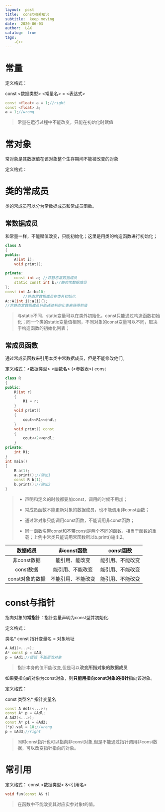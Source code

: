 ```yaml
---
layout:  post
title:  const相关知识
subtitle:  keep moving
date:  2020-06-03
author:  L&X
catalog:  true
tags:
    -C++
---
```


# 常量

定义格式：

const <数据类型> <常量名> = <表达式>

```c++
const <float> a = 1;//right
const <float> a;
a = 1;//wrong
```

> 常量在运行过程中不能改变，只能在初始化时赋值

# 常对象

常对象是其数据值在该对象整个生存期间不能被改变的对象

定义格式：

# 类的常成员

类的常成员可以分为常数据成员和常成员函数。

## 常数据成员

和常量一样，不能赋值改变，只能初始化；这里是用类的构造函数进行初始化；

```c++
class A
{
public:
    A(int i);
    void print();
    
private:
    const int a; //非静态常数据成员
    static const int b;//静态常数据成员
};
const int A::b=10;
        //静态常数据成员在类外初始化
A::A(int i):a(i){};
//非静态常数据成员只能通过初始化表来获得初值
```

> 与static不同，static变量可以在类外初始化，const只能通过构造函数初始化；同一个类的static变量值相同，不同对象的const变量可以不同，取决于构造函数的初始化列表；

## 常成员函数

通过常成员函数来引用本类中常数据成员，但是不能修改他们。

定义格式：<数据类型> <函数名> (<参数表>) const

```c++
class R
{
public:
	R(int r)
    {
        R1 = r;
    }
    void print()
    {
        cout<<R1<<endl;
    }
    void print() const
    {
        cout<<2<<endl;
    }
private:
    int R1;
}
int main()
{
    R a(1);
    a.print();//输出1
    const R b(1);
    b.print();//输出2
}
```



> * 声明和定义的时候都要加const，调用的时候不用加；
>
> * 常成员函数不能更新对象的数据成员，也不能调用非const函数；
> * 通过常对象只能调用const函数，不能调用非const函数；
> * 同一函数名带const和不带const是两个不同的函数，相当于函数的重载；上例中常类只能调用常函数所以b.print()输出2。

|    数据成员     |    非const函数     |    const函数     |
| :-------------: | :----------------: | :--------------: |
|   非const数据   |   能引用、能改变   | 能引用、不能改变 |
|    const数据    |  能引用、不能改变  | 能引用、不能改变 |
| const对象的数据 | 不能引用、不能改变 | 能引用、不能改变 |

# const与指针

指向对象的**常指针**：指针变量声明为const型并初始化.

定义格式：

类名* const 指针变量名 = 对象地址 

```c++
A Ad1(<...>);
A* const p = &Ad;
p = &Ad1;//错误 不能更改对象
```

> 指针本身的值不能改变,但是可以**改变所指对象的数据成员**

如果要指向的对象为const对象，则**只能用指向const对象的指针**指向该对象。

定义格式：

const 类型名* 指针变量名

```c++
const A Ad1(<...>);
const A* p = &Adl;
A Ad2(<...>);
const A* p1 = &Ad2;
(*p).val = 18;//wrong
p = &Ad3;//right
```

> 同时const指针也可以指向非const对象,但是不能通过指针调用非const数据，可以改变指针指向的对象。

# 常引用

定义格式：
const <数据类型> &<引用名>

```c++
void fun(const A& t)
```

> 在函数中不能改变其对应实参对象t的值。

